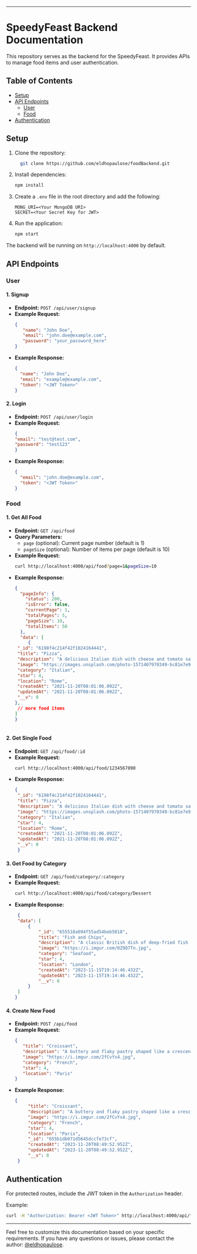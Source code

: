

---

# SpeedyFeast Backend Documentation

This repository serves as the backend for the SpeedyFeast. It provides APIs to manage food items and user authentication.

## Table of Contents
- [Setup](#setup)
- [API Endpoints](#api-endpoints)
  - [User](#user)
  - [Food](#food)
- [Authentication](#authentication)

## Setup

1. Clone the repository:

   ```bash
     git clone https://github.com/eldhopaulose/foodBackend.git
   ```

2. Install dependencies:

   ```bash
   npm install
   ```

3. Create a `.env` file in the root directory and add the following:

   ```env
   MONG_URI=<Your MongoDB URI>
   SECRET=<Your Secret Key for JWT>
   ```

4. Run the application:

   ```bash
   npm start
   ```

The backend will be running on `http://localhost:4000` by default.

## API Endpoints

### User

#### 1. **Signup**

   - **Endpoint:** `POST /api/user/signup`
   - **Example Request:**
     ```json
     {
        "name": "John Doe",
        "email": "john.doe@example.com",
        "password": "your_password_here"
     }
     ```
   - **Example Response:**
     ```json
     {
       "name": "John Doe",
       "email": "example@example.com",
       "token": "<JWT Token>"
     }
     
     ```

#### 2. **Login**

   - **Endpoint:** `POST /api/user/login`
   - **Example Request:**
     ```json
     {
     "email": "test@test.com",
     "password": "test123"
     }
     ```
   - **Example Response:**
     ```json
     {
       "email": "john.doe@example.com",
       "token": "<JWT Token>"
     }
     ```

### Food

#### 1. **Get All Food**

   - **Endpoint:** `GET /api/food`
   - **Query Parameters:**
     - `page` (optional): Current page number (default is 1)
     - `pageSize` (optional): Number of items per page (default is 10)
   - **Example Request:**
     ```bash
     curl http://localhost:4000/api/food?page=1&pageSize=10
     ```
   - **Example Response:**
     ```json
     {
       "pageInfo": {
         "status": 200,
         "isError": false,
         "currentPage": 1,
         "totalPages": 5,
         "pageSize": 10,
         "totalItems": 50
       },
       "data": [
          {
      "_id": "6198f4c214f42f1024164441",
      "title": "Pizza",
      "description": "A delicious Italian dish with cheese and tomato sauce",
      "image": "https://images.unsplash.com/photo-1571407970349-bc81e7e96d47",
      "category": "Italian",
      "star": 4,
      "location": "Rome",
      "createdAt": "2021-11-20T08:01:06.092Z",
      "updatedAt": "2021-11-20T08:01:06.092Z",
      "__v": 0
     },
      // more food items
     ]
     }
    
     ```

#### 2. **Get Single Food**

   - **Endpoint:** `GET /api/food/:id`
   - **Example Request:**
     ```bash
     curl http://localhost:4000/api/food/1234567890
     ```
   - **Example Response:**
     ```json
     {
      "_id": "6198f4c214f42f1024164441",
      "title": "Pizza",
      "description": "A delicious Italian dish with cheese and tomato sauce",
      "image": "https://images.unsplash.com/photo-1571407970349-bc81e7e96d47",
      "category": "Italian",
      "star": 4,
      "location": "Rome",
      "createdAt": "2021-11-20T08:01:06.092Z",
      "updatedAt": "2021-11-20T08:01:06.092Z",
      "__v": 0
      }

     ```

#### 3. **Get Food by Category**

   - **Endpoint:** `GET /api/food/category/:category`
   - **Example Request:**
     ```bash
     curl http://localhost:4000/api/food/category/Dessert
     ```
   - **Example Response:**
     ```json
      {
      "data": [
          {
              "_id": "655518a694f55ad54beb5018",
              "title": "Fish and Chips",
              "description": "A classic British dish of deep-fried fish in crispy batter, served with chunky chips and mushy peas.",
              "image": "https://i.imgur.com/0Z9Q7Tn.jpg",
              "category": "Seafood",
              "star": 4,
              "location": "London",
              "createdAt": "2023-11-15T19:14:46.432Z",
              "updatedAt": "2023-11-15T19:14:46.432Z",
              "__v": 0
          }
      ]
     }
     ```

#### 4. **Create New Food**

   - **Endpoint:** `POST /api/food`
   - **Example Request:**
     ```json
     {
        "title": "Croissant",
        "description": "A buttery and flaky pastry shaped like a crescent, often eaten for breakfast with jam or chocolate.",
        "image": "https://i.imgur.com/2fCvYs4.jpg",
        "category": "French",
        "star": 4,
        "location": "Paris"
     }
     ```
   - **Example Response:**
     ```json
     {
          "title": "Croissant",
          "description": "A buttery and flaky pastry shaped like a crescent, often eaten for breakfast with jam or chocolate.",
          "image": "https://i.imgur.com/2fCvYs4.jpg",
          "category": "French",
          "star": 4,
          "location": "Paris",
          "_id": "655b1db071d5645dccfe73cf",
          "createdAt": "2023-11-20T08:49:52.952Z",
          "updatedAt": "2023-11-20T08:49:52.952Z",
          "__v": 0
      }
     ```

## Authentication

For protected routes, include the JWT token in the `Authorization` header.

Example:

```bash
curl -H "Authorization: Bearer <JWT Token>" http://localhost:4000/api/food
```

---

Feel free to customize this documentation based on your specific requirements. If you have any questions or issues, please contact the author: [@eldhopaulose](https://github.com/eldhopaulose).
